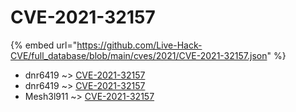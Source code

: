 # CVE-2021-32157
{% embed url="https://github.com/Live-Hack-CVE/full_database/blob/main/cves/2021/CVE-2021-32157.json" %}

* dnr6419 ~> [CVE-2021-32157](https://www.alice-snow.ru/2021/database/cve-2021-32157/cve-2021-32157-dnr6419)
* dnr6419 ~> [CVE-2021-32157](https://www.alice-snow.ru/2021/database/cve-2021-32157/cve-2021-32157-dnr6419)
* Mesh3l911 ~> [CVE-2021-32157](https://www.alice-snow.ru/2021/database/cve-2021-32157/cve-2021-32157-mesh3l911)
